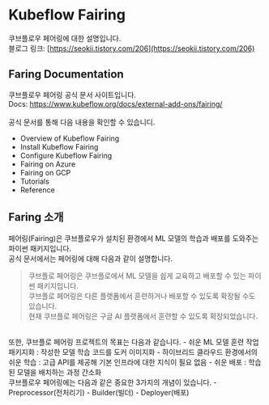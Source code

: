 # Kubeflow Fairing
쿠브플로우 페어링에 대한 설명입니다.  
블로그 링크: [https://seokii.tistory.com/206](https://seokii.tistory.com/206)

## Faring Documentation
쿠브플로우 페어링 공식 문서 사이트입니다.  
Docs: https://www.kubeflow.org/docs/external-add-ons/fairing/  
<br>
공식 문서를 통해 다음 내용을 확인할 수 있습니디.
- Overview of Kubeflow Fairing
- Install Kubeflow Fairing
- Configure Kubeflow Fairing
- Fairing on Azure
- Fairing on GCP
- Tutorials
- Reference

## Faring 소개
페어링(Fairing)은 쿠브플로우가 설치된 환경에서 ML 모델의 학습과 배포를 도와주는 파이썬 패키지입니다.  
공식 문서에서는 페어링에 대해 다음과 같이 설명합니다.
> 쿠브플로 페어링은 쿠브플로에서 ML 모델을 쉽게 교육하고 배포할 수 있는 파이썬 패키지입니다.  
쿠브플로 페어링은 다른 플랫폼에서 훈련하거나 배포할 수 있도록 확장될 수도 있습니다.  
현재 쿠브플로 페어링은 구글 AI 플랫폼에서 훈련할 수 있도록 확장되었습니다.

<br/>
또한, 쿠브플로 페어링 프로젝트의 목표는 다음과 같습니다.
- 쉬운 ML 모델 훈련 작업 패키지화 : 작성한 모델 학습 코드를 도커 이미지화
- 하이브리드 클라우드 환경에서의 쉬운 학습 : 고급 API를 제공해 기본 인프라에 대한 지식이 필요 없음
- 쉬운 배포 : 학습된 모델을 배치하는 과정 간소화
<br/>
쿠브플로우 페어링에는 다음과 같은 중요한 3가지의 개념이 있습니다.
- Preprocessor(전처리기)
- Builder(빌더)
- Deployer(배포)




